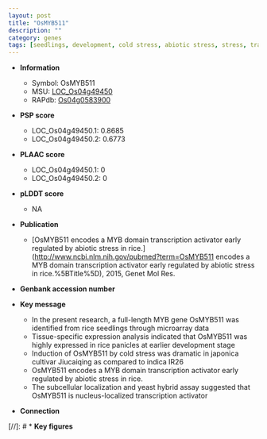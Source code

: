 ```yaml
---
layout: post
title: "OsMYB511"
description: ""
category: genes
tags: [seedlings, development, cold stress, abiotic stress, stress, transcription activator, biotic stress]
---
```


* **Information**  
    + Symbol: OsMYB511  
    + MSU: [LOC_Os04g49450](http://rice.plantbiology.msu.edu/cgi-bin/ORF_infopage.cgi?orf=LOC_Os04g49450)  
    + RAPdb: [Os04g0583900](http://rapdb.dna.affrc.go.jp/viewer/gbrowse_details/irgsp1?name=Os04g0583900)  

* **PSP score**  
    + LOC_Os04g49450.1: 0.8685 
    + LOC_Os04g49450.2: 0.6773 

* **PLAAC score**  
    + LOC_Os04g49450.1: 0 
    + LOC_Os04g49450.2: 0 

* **pLDDT score**
    + NA


* **Publication**  
    + [OsMYB511 encodes a MYB domain transcription activator early regulated by abiotic stress in rice.](http://www.ncbi.nlm.nih.gov/pubmed?term=OsMYB511 encodes a MYB domain transcription activator early regulated by abiotic stress in rice.%5BTitle%5D), 2015, Genet Mol Res.

* **Genbank accession number**  

* **Key message**  
    + In the present research, a full-length MYB gene OsMYB511 was identified from rice seedlings through microarray data
    + Tissue-specific expression analysis indicated that OsMYB511 was highly expressed in rice panicles at earlier development stage
    + Induction of OsMYB511 by cold stress was dramatic in japonica cultivar Jiucaiqing as compared to indica IR26
    + OsMYB511 encodes a MYB domain transcription activator early regulated by abiotic stress in rice.
    + The subcellular localization and yeast hybrid assay suggested that OsMYB511 is nucleus-localized transcription activator

* **Connection**  

[//]: # * **Key figures**  


